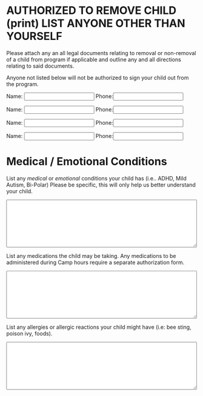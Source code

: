 # AUTHORIZED TO REMOVE CHILD (print) LIST ANYONE OTHER THAN YOURSELF

Please attach any an all legal documents relating to removal or non-removal of a child from program if applicable and outline any and all directions relating to said documents.

Anyone not listed below will not be authorized to sign your child out from the program.

Name: <input type="text" name="name1" value="" id="name1">
Phone:<input type="text" name="phone1" value="" id="phone1">

Name: <input type="text" name="name2" value="" id="name2">
Phone:<input type="text" name="phone2" value="" id="phone2">

Name: <input type="text" name="name3" value="" id="name3">
Phone:<input type="text" name="phone3" value="" id="phone3">

Name: <input type="text" name="name4" value="" id="name4">
Phone:<input type="text" name="phone4" value="" id="phone4">

# Medical / Emotional Conditions

List any *medical* or *emotional* conditions your child has (i.e.. ADHD, Mild Autism, Bi-Polar) Please be specific, this will only help us better understand your child.

<textarea name="medical_conditions" rows="8" cols="60"></textarea>

List any medications the child may be taking. Any medications to be administered during Camp hours require a separate authorization form.

<textarea name="medications" rows="8" cols="60"></textarea>

List any allergies or allergic reactions your child might have (i.e: bee sting, poison ivy, foods).

<textarea name="allergies" rows="8" cols="60"></textarea>

